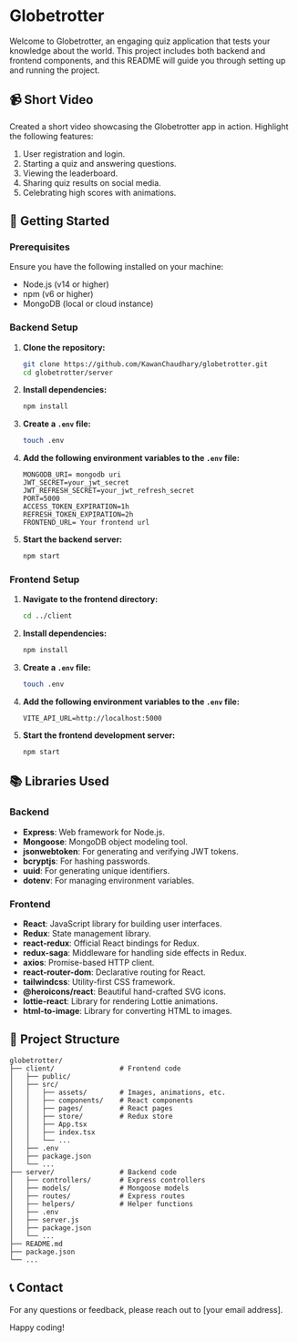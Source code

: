 # Globetrotter

Welcome to Globetrotter, an engaging quiz application that tests your knowledge about the world. This project includes both backend and frontend components, and this README will guide you through setting up and running the project.

## 📹 Short Video



Created a short video showcasing the Globetrotter app in action. Highlight the following features:
1. User registration and login.
2. Starting a quiz and answering questions.
3. Viewing the leaderboard.
4. Sharing quiz results on social media.
5. Celebrating high scores with animations.

## 🚀 Getting Started

### Prerequisites

Ensure you have the following installed on your machine:
- Node.js (v14 or higher)
- npm (v6 or higher)
- MongoDB (local or cloud instance)

### Backend Setup

1. **Clone the repository:**
   ```sh
   git clone https://github.com/KawanChaudhary/globetrotter.git
   cd globetrotter/server
   ```

2. **Install dependencies:**
   ```sh
   npm install
   ```

3. **Create a `.env` file:**
   ```sh
   touch .env
   ```

4. **Add the following environment variables to the `.env` file:**
   ```env
   MONGODB_URI= mongodb uri
   JWT_SECRET=your_jwt_secret
   JWT_REFRESH_SECRET=your_jwt_refresh_secret
   PORT=5000
   ACCESS_TOKEN_EXPIRATION=1h
   REFRESH_TOKEN_EXPIRATION=2h
   FRONTEND_URL= Your frontend url
   ```

5. **Start the backend server:**
   ```sh
   npm start
   ```

### Frontend Setup

1. **Navigate to the frontend directory:**
   ```sh
   cd ../client
   ```

2. **Install dependencies:**
   ```sh
   npm install
   ```

3. **Create a `.env` file:**
   ```sh
   touch .env
   ```

4. **Add the following environment variables to the `.env` file:**
   ```env
   VITE_API_URL=http://localhost:5000
   ```

5. **Start the frontend development server:**
   ```sh
   npm start
   ```

## 📚 Libraries Used

### Backend

- **Express**: Web framework for Node.js.
- **Mongoose**: MongoDB object modeling tool.
- **jsonwebtoken**: For generating and verifying JWT tokens.
- **bcryptjs**: For hashing passwords.
- **uuid**: For generating unique identifiers.
- **dotenv**: For managing environment variables.

### Frontend

- **React**: JavaScript library for building user interfaces.
- **Redux**: State management library.
- **react-redux**: Official React bindings for Redux.
- **redux-saga**: Middleware for handling side effects in Redux.
- **axios**: Promise-based HTTP client.
- **react-router-dom**: Declarative routing for React.
- **tailwindcss**: Utility-first CSS framework.
- **@heroicons/react**: Beautiful hand-crafted SVG icons.
- **lottie-react**: Library for rendering Lottie animations.
- **html-to-image**: Library for converting HTML to images.

## 📄 Project Structure

```plaintext
globetrotter/
├── client/                # Frontend code
│   ├── public/
│   ├── src/
│   │   ├── assets/        # Images, animations, etc.
│   │   ├── components/    # React components
│   │   ├── pages/         # React pages
│   │   ├── store/         # Redux store
│   │   ├── App.tsx
│   │   ├── index.tsx
│   │   └── ...
│   ├── .env
│   ├── package.json
│   └── ...
├── server/                # Backend code
│   ├── controllers/       # Express controllers
│   ├── models/            # Mongoose models
│   ├── routes/            # Express routes
│   ├── helpers/           # Helper functions
│   ├── .env
│   ├── server.js
│   ├── package.json
│   └── ...
├── README.md
├── package.json
└── ...
```

## 📞 Contact

For any questions or feedback, please reach out to [your email address].

Happy coding!